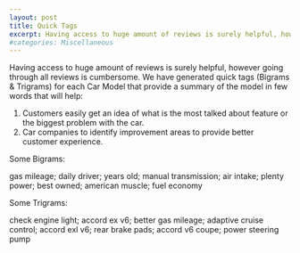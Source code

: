 ```yaml
---
layout: post
title: Quick Tags
excerpt: Having access to huge amount of reviews is surely helpful, however going through all reviews is cumbersome. We have generated quick tags (Bigrams & Trigrams) for each Car Model that provide a summary of the model in few words......
#categories: Miscellaneous
---
```

Having access to huge amount of reviews is surely helpful, however going through all reviews is cumbersome. We have generated quick tags (Bigrams & Trigrams) for each Car Model that provide a summary of the model in few words that will help:

1. Customers easily get an idea of what is the most talked about feature or the biggest problem with the car.
2. Car companies to identify improvement areas to provide better customer experience.

Some Bigrams:

gas mileage; daily driver; years old; manual transmission; air intake; plenty power; best owned; american muscle; fuel economy

Some Trigrams:

check engine light; accord ex v6; better gas mileage; adaptive cruise control; accord exl v6; rear brake pads; accord v6 coupe; power steering pump
